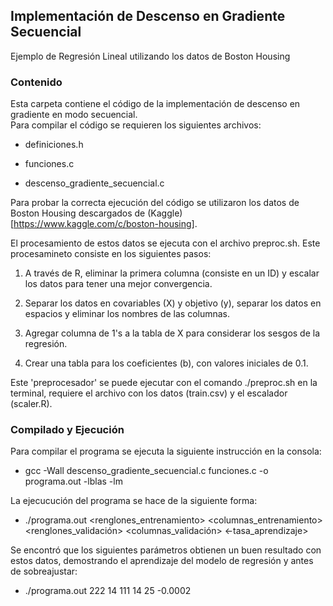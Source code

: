## Implementación de Descenso en Gradiente Secuencial  

Ejemplo de Regresión Lineal utilizando los datos de Boston Housing  

### Contenido
Esta carpeta contiene el código de la implementación de descenso en gradiente en modo secuencial.  
Para compilar el código se requieren los siguientes archivos:  
  
* definiciones.h  
  
* funciones.c  
  
* descenso_gradiente_secuencial.c  
  
Para probar la correcta ejecución del código se utilizaron los datos de Boston Housing descargados de (Kaggle)[https://www.kaggle.com/c/boston-housing].  

El procesamiento de estos datos se ejecuta con el archivo preproc.sh. Este procesamineto consiste en los siguientes pasos:  
  
1. A través de R, eliminar la primera columna (consiste en un ID) y escalar los datos para tener una mejor convergencia.  
  
2. Separar los datos en covariables (X) y objetivo (y), separar los datos en espacios y eliminar los nombres de las columnas.  

3. Agregar columna de 1's a la tabla de X para considerar los sesgos de la regresión.  
  
4. Crear una tabla para los coeficientes (b), con valores iniciales de 0.1.  

Este 'preprocesador' se puede ejecutar con el comando ./preproc.sh en la terminal, requiere el archivo con los datos (train.csv) y el escalador (scaler.R).  
 

### Compilado y Ejecución  
Para compilar el programa se ejecuta la siguiente instrucción en la consola:  
  
* gcc -Wall descenso_gradiente_secuencial.c funciones.c -o programa.out -lblas -lm

La ejecucución del programa se hace de la siguiente forma:  

* ./programa.out <renglones_entrenamiento> <columnas_entrenamiento> <renglones_validación> <columnas_validación> <iteraciones> <-tasa_aprendizaje> 
  
Se encontró que los siguientes parámetros obtienen un buen resultado con estos datos, demostrando el aprendizaje del modelo de regresión y antes de sobreajustar:  

* ./programa.out 222 14 111 14 25 -0.0002


